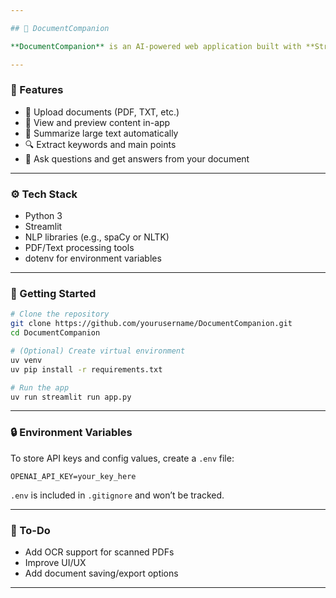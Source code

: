 ```yaml
---

## 📄 DocumentCompanion

**DocumentCompanion** is an AI-powered web application built with **Streamlit** that helps users quickly extract, summarize, and interact with the content of uploaded documents.

---
```


### 🚀 Features

* 📁 Upload documents (PDF, TXT, etc.)
* 📄 View and preview content in-app
* 🧠 Summarize large text automatically
* 🔍 Extract keywords and main points
* 💬 Ask questions and get answers from your document

---

### ⚙️ Tech Stack

* Python 3
* Streamlit
* NLP libraries (e.g., spaCy or NLTK)
* PDF/Text processing tools
* dotenv for environment variables

---

### 🔧 Getting Started

```bash
# Clone the repository
git clone https://github.com/yourusername/DocumentCompanion.git
cd DocumentCompanion

# (Optional) Create virtual environment
uv venv
uv pip install -r requirements.txt

# Run the app
uv run streamlit run app.py
```

---

### 🔒 Environment Variables

To store API keys and config values, create a `.env` file:

```
OPENAI_API_KEY=your_key_here
```

`.env` is included in `.gitignore` and won’t be tracked.

---

### 📌 To-Do

* Add OCR support for scanned PDFs
* Improve UI/UX
* Add document saving/export options

---

